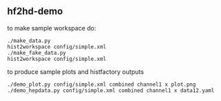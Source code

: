## hf2hd-demo

to make sample workspace do:
    
    ./make_data.py
    hist2workspace config/simple.xml
    ./make_fake_data.py
    hist2workspace config/simple.xml

to produce sample plots and histfactory outputs

    ./demo_plot.py config/simple.xml combined channel1 x plot.png
    ./demo_hepdata.py config/simple.xml combined channel1 x data12.yaml

